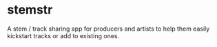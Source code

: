 # stemstr
A stem / track sharing app for producers and artists to help them easily kickstart tracks or add to existing ones. 
